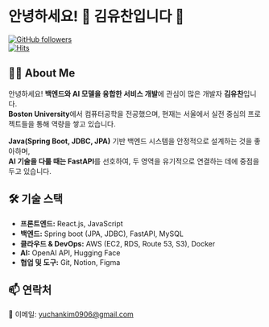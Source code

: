 # 안녕하세요! 👋 김유찬입니다 🚀

[![GitHub followers](https://img.shields.io/github/followers/yuchan-kim?style=social)](https://github.com/yuchan-kim)  
[![Hits](https://komarev.com/ghpvc/?username=yuchan-kim&color=blue)](https://github.com/yuchan-kim)

## 👨‍💻 About Me
안녕하세요! **백엔드와 AI 모델을 융합한 서비스 개발**에 관심이 많은 개발자 **김유찬**입니다.  
**Boston University**에서 컴퓨터공학을 전공했으며, 현재는 서울에서 실전 중심의 프로젝트들을 통해 역량을 쌓고 있습니다.

**Java(Spring Boot, JDBC, JPA)** 기반 백엔드 시스템을 안정적으로 설계하는 것을 좋아하며,  
**AI 기술을 다룰 때는 FastAPI**를 선호하여, 두 영역을 유기적으로 연결하는 데에 중점을 두고 있습니다.

## 🛠 기술 스택
- **프론트엔드:** React.js, JavaScript 
- **백엔드:** Spring boot (JPA, JDBC), FastAPI, MySQL  
- **클라우드 & DevOps:** AWS (EC2, RDS, Route 53, S3), Docker  
- **AI:** OpenAI API, Hugging Face  
- **협업 및 도구:** Git, Notion, Figma

## 📫 연락처
📧 이메일: [yuchankim0906@gmail.com](mailto:yuchankim0906@gmail.com)  

